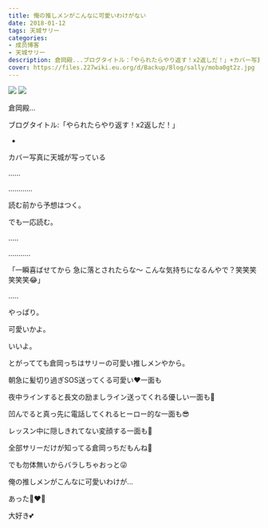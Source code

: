 ```yaml
---
title: 俺の推しメンがこんなに可愛いわけがない
date: 2018-01-12
tags: 天城サリー
categories: 
- 成员博客
- 天城サリー
description: 倉岡殿...ブログタイトル：「やられたらやり返す！x2返しだ！」+カバー写真に天城が写っている..................読む前から予想はつく。でも一応読む。................「一瞬喜ばせてから急に落とされたらな〜こ...
cover: https://files.227wiki.eu.org/d/Backup/Blog/sally/moba0gt2z.jpg 
---
```

![](https://files.227wiki.eu.org/d/Backup/Blog/sally/moba0gt2z.jpg)
![](https://files.227wiki.eu.org/d/Backup/Blog/sally/mobvr5n9c.jpg)

倉岡殿...

ブログタイトル:「やられたらやり返す！x2返しだ！」

+

カバー写真に天城が写っている


......


............


読む前から予想はつく。



でも一応読む。



.....


...........


「一瞬喜ばせてから
急に落とされたらな〜
こんな気持ちになるんやで？笑笑笑笑笑笑😂」


.....


やっぱり。



可愛いかよ。



いいよ。


とがってても倉岡っちはサリーの可愛い推しメンやから。



朝急に髪切り過ぎSOS送ってくる可愛い❤️一面も


夜中ラインすると長文の励ましライン送ってくれる優しい一面も💖


凹んでると真っ先に電話してくれるヒーロー的な一面も😎


レッスン中に隠しきれてない変顔する一面も🤪



全部サリーだけが知ってる倉岡っちだもんね💖



でも勿体無いからバラしちゃおっと😜



俺の推しメンがこんなに可愛いわけが...

あった👩‍❤️‍👩




大好き💕







